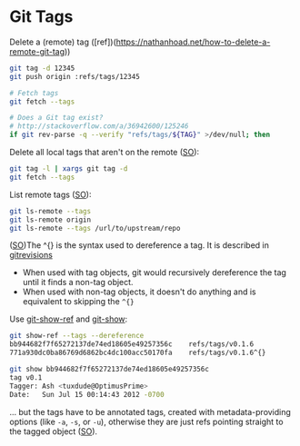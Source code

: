 # Git Tags

Delete a (remote) tag ([ref])(https://nathanhoad.net/how-to-delete-a-remote-git-tag))

```sh
git tag -d 12345
git push origin :refs/tags/12345

# Fetch tags
git fetch --tags

# Does a Git tag exist?
# http://stackoverflow.com/a/36942600/125246
if git rev-parse -q --verify "refs/tags/${TAG}" >/dev/null; then
```

Delete all local tags that aren't on the remote ([SO](http://stackoverflow.com/a/5373319/125246)):

```sh
git tag -l | xargs git tag -d
git fetch --tags
```

List remote tags ([SO](https://stackoverflow.com/a/25987962/125246)):

```bash
git ls-remote --tags
git ls-remote origin
git ls-remote --tags /url/to/upstream/repo
```

([SO](https://stackoverflow.com/a/15472310/125246))The ^{} is the syntax used to dereference a tag. It is described in [gitrevisions](https://www.kernel.org/pub/software/scm/git/docs/gitrevisions.html#_specifying_revisions.)
* When used with tag objects, git would recursively dereference the tag until it finds a non-tag object.
* When used with non-tag objects, it doesn't do anything and is equivalent to skipping the `^{}`

Use [git-show-ref](https://www.kernel.org/pub/software/scm/git/docs/git-show-ref.html) and [git-show](https://www.kernel.org/pub/software/scm/git/docs/git-show.html):

```bash
git show-ref --tags --dereference
bb944682f7f65272137de74ed18605e49257356c    refs/tags/v0.1.6
771a930dc0ba86769d6862bc4dc100acc50170fa    refs/tags/v0.1.6^{}

git show bb944682f7f65272137de74ed18605e49257356c
tag v0.1
Tagger: Ash <tuxdude@OptimusPrime>
Date:   Sun Jul 15 00:14:43 2012 -0700
```

... but the tags have to be annotated tags, created with metadata-providing options (like `-a`, `-s`, or `-u`), otherwise they are just refs pointing straight to the tagged object ([SO](https://stackoverflow.com/a/2534787/125246K)).